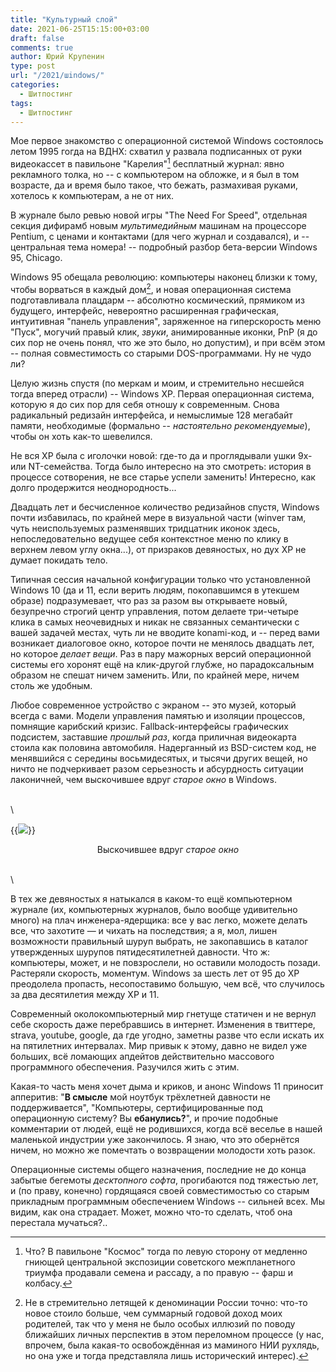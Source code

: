 ```yaml
---
title: "Культурный слой"
date: 2021-06-25T15:15:00+03:00
draft: false
comments: true
author: Юрий Крупенин
type: post
url: "/2021/шindows/"
categories:
  - Шитпостинг
tags:
  - Шитпостинг
---
```


Мое первое знакомство с операционной системой Windows состоялось летом 1995 гогда на ВДНХ: схватил у развала подписанных от руки видеокассет в павильоне "Карелия"[^mark1] бесплатный журнал: явно рекламного толка, но -- с компьютером на обложке, и я был в том возрасте, да и время было такое, что бежать, размахивая руками, хотелось к компьютерам, а не от них.

В журнале было ревью новой игры "The Need For Speed", отдельная секция дифирамб новым _мультимедийным_ машинам на процессоре Pentium, с ценами и контактами (для чего журнал и создавался), и -- центральная тема номера! -- подробный разбор бета-версии Windows 95, Chicago.

Windows 95 обещала революцию: компьютеры наконец близки к тому, чтобы ворваться в каждый дом[^mark2], и новая операционная система подготавливала плацдарм -- абсолютно космический, прямиком из будущего, интерфейс, невероятно расширенная графическая, интуитивная "панель управления", заряженное на гиперскорость меню "Пуск", могучий правый клик, _звуки_, анимированные иконки, PnP (я до сих пор не очень понял, что же это было, но допустим), и при всём этом -- полная совместимость со старыми DOS-программами. Ну не чудо ли?

Целую жизнь спустя (по меркам и моим, и стремительно несшейся тогда вперед отрасли) -- Windows XP. Первая операционная система, которую я до сих пор для себя отношу к современным. Снова радикальный редизайн интерфейса, и немыслимые 128 мегабайт памяти, необходимые (формально -- _настоятельно рекомендуемые_), чтобы он хоть как-то шевелился.

Не вся XP была с иголочки новой: где-то да и проглядывали ушки 9x- или NT-семейства. Тогда было интересно на это смотреть: история в процессе сотворения, не все старье успели заменить! Интересно, как долго продержится неоднородность...

Двадцать лет и бесчисленное количество редизайнов спустя, Windows почти избавилась, по крайней мере в визуальной части (winver там, чуть неиспользуемых разменявших тридцатник иконок здесь, непоследовательно ведущее себя контекстное меню по клику в верхнем левом углу окна...), от призраков девяностых, но дух XP не думает покидать тело.

Типичная сессия начальной конфигурации только что установленной Windows 10 (да и 11, если верить людям, покопавшимся в утекшем образе) подразумевает, что раз за разом вы открываете новый, безупречно строгий центр управления, потом делаете три-четыре клика в самых неочевидных и никак не связанных семантически с вашей задачей местах, чуть ли не вводите konami-код, и -- перед вами возникает диалоговое окно, которое почти не менялось двадцать лет, но которое _делает вещи_. Раз в пару мажорных версий операционной системы его хоронят ещё на клик-другой глубже, но парадоксальным образом не спешат ничем заменить. Или, по крайней мере, ничем столь же удобным.

Любое современное устройство с экраном -- это музей, который всегда с вами. Модели управления памятью и изоляции процессов, помнящие карибский кризис. Fallback-интерфейсы графических подсистем, заставшие _прошлый раз_, когда приличная видеокарта стоила как половина автомобиля. Надерганный из BSD-систем код, не менявшийся с середины восьмидесятых, и тысячи других вещей, но ничто не подчеркивает разом серьезность и абсурдность ситуации лаконичней, чем выскочившее вдруг _старое окно_ в Windows.

\
\

{{<img src="images/3_11">}}
<center>Выскочившее вдруг <i>старое окно</i></center>

\
\

В тех же девяностых я натыкался в каком-то ещё компьютерном журнале (их, компьютерных журналов, было вообще удивительно много) на плач инженера-ядерщика: все у вас легко, можете делать все, что захотите — и чихать на последствия; а я, мол, лишен возможности правильный шуруп выбрать, не закопавшись в каталог утвержденных шурупов пятидесятилетней давности. Что ж: компьютеры, может, и не повзрослели, но оставили молодость позади. Растеряли скорость, моментум. Windows за шесть лет от 95 до XP преодолела пропасть, несопоставимо большую, чем всё, что случилось за два десятилетия между XP и 11.

Современный околокомпьютерный мир гнетуще статичен и не вернул себе скорость даже перебравшись в интернет. Изменения в твиттере, strava, youtube, google, да где угодно, заметны разве что если искать их на пятилетних интервалах. Мир привык к этому, давно не видел уже больших, всё ломающих апдейтов действительно массового программного обеспечения. Разучился жить с этим.

Какая-то часть меня хочет дыма и криков, и анонс Windows 11 приносит апперитив: "**В смысле** мой ноутбук трёхлетней давности не поддерживается", "Компьютеры, сертифицированные под операционную систему? Вы **ебанулись?**", и прочие подобные комментарии от людей, ещё не родившихся, когда всё веселье в нашей маленькой индустрии уже закончилось. Я знаю, что это обернётся ничем, но можно же помечтать о возвращении молодости хоть разок.


 Операционные системы общего назначения, последние не до конца забытые бегемоты _десктопного софта_, прогибаются под тяжестью лет, и (по праву, конечно) гордящаяся своей совместимостью со старым прикладным программным обеспечением Windows -- сильней всех. Мы видим, как она страдает. Может, можно что-то сделать, чтоб она перестала мучаться?..



[^mark1]: Что? В павильоне "Космос" тогда по левую сторону от медленно гниющей центральной экспозиции советского межпланетного триумфа продавали семена и рассаду, а по правую -- фарш и колбасу.

[^mark2]: Не в стремительно летящей к деноминации России точно: что-то новое стоило больше, чем суммарный годовой доход моих родителей, так что у меня не было особых иллюзий по поводу ближайших личных перспектив в этом переломном процессе (у нас, впрочем, была какая-то освобождённая из маминого НИИ рухлядь, но она уже и тогда представляла лишь исторический интерес).